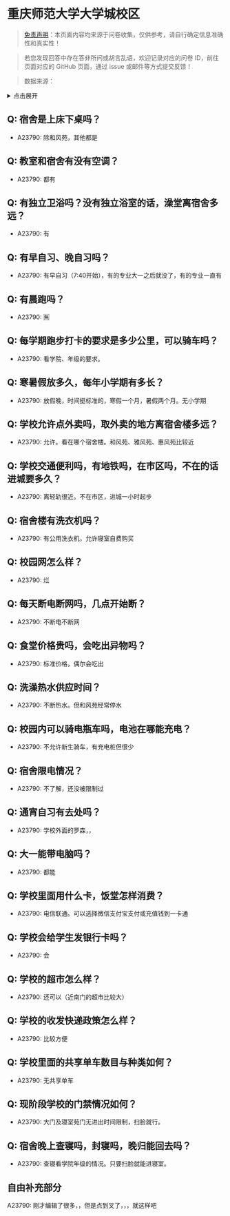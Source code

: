 # 重庆师范大学大学城校区

> [免责声明](https://colleges.chat/#_3)：本页面内容均来源于问卷收集，仅供参考，请自行确定信息准确性和真实性！

> 若您发现回答中存在答非所问或胡言乱语，欢迎记录对应的问卷 ID，前往页面对应的 GitHub 页面，通过 issue 或邮件等方式提交反馈！

> 数据来源：

<details><summary>点击展开</summary>
<ul>
<li>A23790: 匿名 (2024 年 06 月)</li>
</ul>
</details>

## Q: 宿舍是上床下桌吗？

- A23790: 除和风苑，其他都是

## Q: 教室和宿舍有没有空调？

- A23790: 都有

## Q: 有独立卫浴吗？没有独立浴室的话，澡堂离宿舍多远？

- A23790: 有

## Q: 有早自习、晚自习吗？

- A23790: 有早自习（7:40开始），有的专业大一之后就没了，有的专业一直有

## Q: 有晨跑吗？

- A23790: 🈚

## Q: 每学期跑步打卡的要求是多少公里，可以骑车吗？

- A23790: 看学院、年级的要求。

## Q: 寒暑假放多久，每年小学期有多长？

- A23790: 放假晚，时间挺标准的，寒假一个月，暑假两个月。无小学期

## Q: 学校允许点外卖吗，取外卖的地方离宿舍楼多远？

- A23790: 允许。看在哪个宿舍楼。和风苑、雅风苑、惠风苑比较近

## Q: 学校交通便利吗，有地铁吗，在市区吗，不在的话进城要多久？

- A23790: 离轻轨很近。不在市区，进城一小时起步

## Q: 宿舍楼有洗衣机吗？

- A23790: 有公用洗衣机，允许寝室自费购买

## Q: 校园网怎么样？

- A23790: 烂

## Q: 每天断电断网吗，几点开始断？

- A23790: 不断电不断网

## Q: 食堂价格贵吗，会吃出异物吗？

- A23790: 标准价格，偶尔会吃出

## Q: 洗澡热水供应时间？

- A23790: 不断热水。但和风苑经常停水

## Q: 校园内可以骑电瓶车吗，电池在哪能充电？

- A23790: 不允许新生骑车，有充电桩但很少

## Q: 宿舍限电情况？

- A23790: 不了解，还没被限制过

## Q: 通宵自习有去处吗？

- A23790: 学校外面的罗森，，

## Q: 大一能带电脑吗？

- A23790: 都能

## Q: 学校里面用什么卡，饭堂怎样消费？

- A23790: 电信联通。可以选择微信支付宝支付或充值钱到一卡通

## Q: 学校会给学生发银行卡吗？

- A23790: 会

## Q: 学校的超市怎么样？

- A23790: 还可以（近南门的超市比较大）

## Q: 学校的收发快递政策怎么样？

- A23790: 比较方便

## Q: 学校里面的共享单车数目与种类如何？

- A23790: 无共享单车

## Q: 现阶段学校的门禁情况如何？

- A23790: 大门及寝室苑门无进出时间限制，扫脸就行。

## Q: 宿舍晚上查寝吗，封寝吗，晚归能回去吗？

- A23790: 查寝看学院年级的情况。只要扫脸就能进寝室。

## 自由补充部分

A23790: 刚才编辑了很多，，但是点到叉了，，，就这样吧